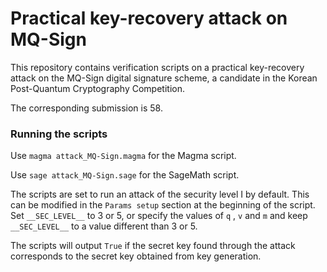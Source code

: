 # Practical key-recovery attack on MQ-Sign
This repository contains verification scripts on a practical key-recovery attack on the MQ-Sign digital signature scheme, a candidate in the Korean Post-Quantum Cryptography Competition.

The corresponding submission is 58.

### Running the scripts

Use ``` magma attack_MQ-Sign.magma ``` for the Magma script.

Use ``` sage attack_MQ-Sign.sage ``` for the SageMath script.

The scripts are set to run an attack of the security level I by default. This can be modified in the ```Params setup``` section at the beginning of the script. Set ```__SEC_LEVEL__``` to 3 or 5, or specify the values of ```q``` , ```v``` and ```m``` and keep ```__SEC_LEVEL__``` to a value different than 3 or 5.

The scripts will output ```True``` if the secret key found through the attack corresponds to the secret key obtained from key generation.
